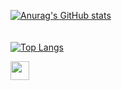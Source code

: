 [![Anurag's GitHub stats](https://github-readme-stats.vercel.app/api?username=tikoabelyan&count_private=true&show_icons=true&theme=tokyonight)](https://github.com/anuraghazra/github-readme-stats)
</br>
</br>
</br>
[![Top Langs](https://github-readme-stats.vercel.app/api/top-langs/?username=tikoabelyan&layout=compact)](https://github.com/anuraghazra/github-readme-stats)
</br>

<div>
  <a href="https://www.linkedin.com/in/tiko-abelyan-4974b9142/" target="_blank">
    <img src="https://cdn-icons-png.flaticon.com/512/174/174857.png" width="30px" height="30px">
  </a>
</div>
